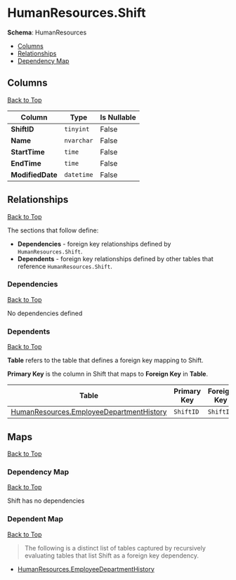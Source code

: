 # HumanResources.Shift

**Schema**: HumanResources
* [Columns](#columns)
* [Relationships](#relationships)
* [Dependency Map](#dependency-map)

## Columns
[Back to Top](#shift)

Column | Type | Is Nullable
-------|------|------------
**ShiftID** | `tinyint` | False
**Name** | `nvarchar` | False
**StartTime** | `time` | False
**EndTime** | `time` | False
**ModifiedDate** | `datetime` | False

## Relationships
[Back to Top](#shift)


The sections that follow define:
* **Dependencies** - foreign key relationships defined by `HumanResources.Shift`.
* **Dependents** - foreign key relationships defined by other tables that reference `HumanResources.Shift`.

### Dependencies
[Back to Top](#shift)


No dependencies defined

### Dependents
[Back to Top](#shift)

**Table** refers to the table that defines a foreign key mapping to Shift.

**Primary Key** is the column in Shift that maps to **Foreign Key** in **Table**.

Table | Primary Key | Foreign Key | Foreign Key Name
------|-------------|-------------|-----------------
[HumanResources.EmployeeDepartmentHistory](./EmployeeDepartmentHistory.md) | `ShiftID` | `ShiftID` | **FK_EmployeeDepartmentHistory_Shift_ShiftID**

## Maps
[Back to Top](#shift)

### Dependency Map
[Back to Top](#shift)

Shift has no dependencies
### Dependent Map
[Back to Top](#shift)

> The following is a distinct list of tables captured by recursively evaluating tables that list Shift as a foreign key dependency.

* [HumanResources.EmployeeDepartmentHistory](./EmployeeDepartmentHistory.md)
